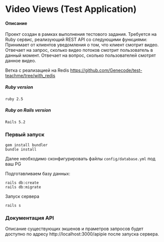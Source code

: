 # Video Views (Test Application)

#### Описание

Проект создан в рамках выполнения тестового задания.  Требуется на Ruby сервис, реализующий REST API со следующими функциями:  Принимает от клиентов уведомления о том, что клиент смотрит видео. Отвечает на запрос, сколько видео потоков смотрит пользователь в данный момент. Отвечает на вопрос, сколько пользователей смотрят данное видео. 

Ветка с реализацией на Redis https://github.com/Genecode/test-teachme/tree/with_redis

##### Ruby version
```
ruby 2.5
```

##### Ruby on Rails version
```
Rails 5.2
```

### Первый запуск
```
gem install bundler
bundle install
```

Далее необходимо сконфигурировать файлы `config/database.yml` под ваш PG

Подготавливаем базу данных:

```
rails db:create
rails db:migrate
```

Запуск сервера

```
rails s
```
### Документация API

Описание существующих экшенов и праметров запросов будет доступно по адресу  http://localhost:3000/apipie после запуска сервера. 